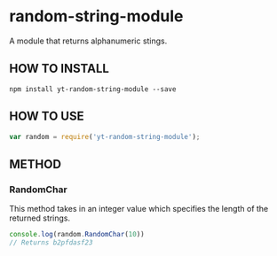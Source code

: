# random-string-module
A module that returns alphanumeric stings.

## HOW TO INSTALL
```
npm install yt-random-string-module --save
```

## HOW TO USE
```javascript
var random = require('yt-random-string-module');
```

## METHOD
### RandomChar
This method takes in an integer value which specifies the length of the returned strings.
```javascript
console.log(random.RandomChar(10))
// Returns b2pfdasf23
```
